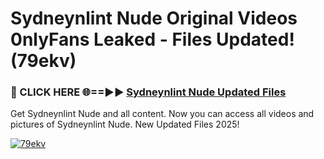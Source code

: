 # Sydneynlint Nude Original Videos 0nlyFans Leaked - Files Updated! (79ekv)

<h3>🔴 CLICK HERE 🌐==►► <a href="https://tinyurl.com/y5r63du9" rel="nofollow">Sydneynlint Nude Updated Files</a></h3>

Get Sydneynlint Nude and all content. Now you can access all videos and pictures of Sydneynlint Nude. New Updated Files 2025!

[![79ekv](https://i.imgur.com/UVo9nyh.gif)](https://tinyurl.com/y5r63du9)